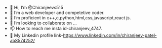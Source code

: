 - 👋 Hi, I’m @Chiranjeevs515
- 👀 I’m a web developer and competetive coder.
- 🌱 I’m proficient in c++,c,python,html,css,javascript,react js.
- 💞️ I’m looking to collaborate on ...
- 📫 How to reach me insta id-chiranjeev_4747.
- 🚀 My Linkedin profile link-https://www.linkedin.com/in/chiranjeev-patel-ab8574252/

<!---
Chiranjevs515/Chiranjevs515 is a ✨ special ✨ repository because its `README.md` (this file) appears on your GitHub profile.
You can click the Preview link to take a look at your changes.
--->
